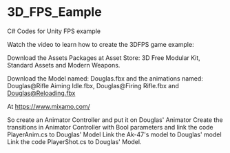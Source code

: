 # 3D_FPS_Eample
C# Codes for Unity FPS example

Watch the video to learn how to create the 3DFPS game example:

Download the Assets Packages at Asset Store: 3D Free Modular Kit, Standard Assets and Modern Weapons.

Download the Model named:
  Douglas.fbx 
and the animations named:
  Douglas@Rifle Aiming Idle.fbx,
  Douglas@Firing Rifle.fbx and
  Douglas@Reloading.fbx
  
At https://www.mixamo.com/

So create an Animator Controller and put it on Douglas' Animator
Create the transitions in Animator Controller with Bool parameters and link the code PlayerAnim.cs to Douglas' Model
Link the Ak-47's model to Douglas' model
Link the code PlayerShot.cs to Douglas' Model.
